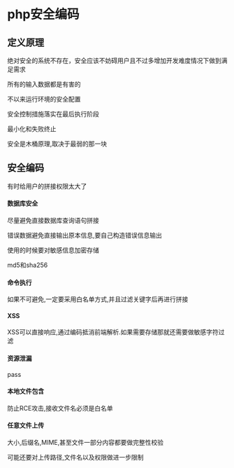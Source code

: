 # php安全编码

## 定义原理

绝对安全的系统不存在，安全应该不妨碍用户且不过多增加开发难度情况下做到满足需求

所有的输入数据都是有害的

不以来运行环境的安全配置

安全控制措施落实在最后执行阶段

最小化和失败终止

安全是木桶原理,取决于最弱的那一块

## 安全编码

有时给用户的拼接权限太大了

#### 数据库安全

尽量避免直接数据库查询语句拼接

错误数据避免直接输出原本信息,要自己构造错误信息输出

使用的时候要对敏感信息加密存储

md5和sha256

#### 命令执行

如果不可避免,一定要采用白名单方式,并且过滤关键字后再进行拼接

#### XSS

XSS可以直接响应,通过编码抵消前端解析.如果需要存储那就还需要做敏感字符过滤

#### 资源泄漏

pass

#### 本地文件包含

防止RCE攻击,接收文件名必须是白名单

#### 任意文件上传

大小,后缀名,MIME,甚至文件一部分内容都要做完整性校验

可能还要对上传路径,文件名以及权限做进一步限制
